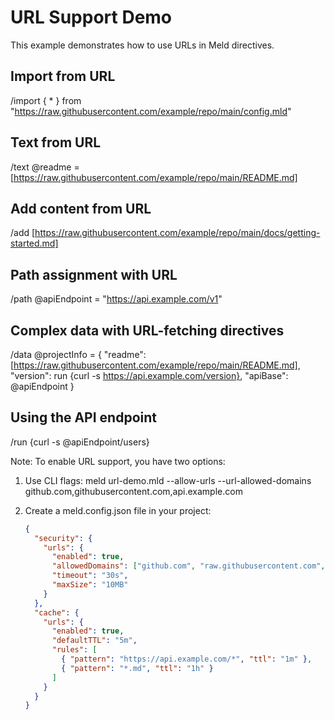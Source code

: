 # URL Support Demo

This example demonstrates how to use URLs in Meld directives.

## Import from URL
/import { * } from "https://raw.githubusercontent.com/example/repo/main/config.mld"

## Text from URL
/text @readme = [https://raw.githubusercontent.com/example/repo/main/README.md]

## Add content from URL
/add [https://raw.githubusercontent.com/example/repo/main/docs/getting-started.md]

## Path assignment with URL
/path @apiEndpoint = "https://api.example.com/v1"

## Complex data with URL-fetching directives
/data @projectInfo = {
  "readme": [https://raw.githubusercontent.com/example/repo/main/README.md],
  "version": run {curl -s https://api.example.com/version},
  "apiBase": @apiEndpoint
}

## Using the API endpoint
/run {curl -s @apiEndpoint/users}

Note: To enable URL support, you have two options:

1. Use CLI flags:
meld url-demo.mld --allow-urls --url-allowed-domains github.com,githubusercontent.com,api.example.com

2. Create a meld.config.json file in your project:
   ```json
   {
     "security": {
       "urls": {
         "enabled": true,
         "allowedDomains": ["github.com", "raw.githubusercontent.com", "api.example.com"],
         "timeout": "30s",
         "maxSize": "10MB"
       }
     },
     "cache": {
       "urls": {
         "enabled": true,
         "defaultTTL": "5m",
         "rules": [
           { "pattern": "https://api.example.com/*", "ttl": "1m" },
           { "pattern": "*.md", "ttl": "1h" }
         ]
       }
     }
   }
   ```
